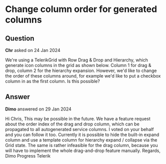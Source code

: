 # Change column order for generated columns

## Question

**Chr** asked on 24 Jan 2024

We're using a TelerikGrid with Row Drag & Drop and Hierarchy, which generate icon columns in the grid as shown below. Column 1 for drag & drop, column 2 for the hierarchy expansion. However, we'd like to change the order of these columns around, for example we'd like to put a checkbox column in as the first column. Is this possible?

## Answer

**Dimo** answered on 29 Jan 2024

Hi Chris, This may be possible in the future. We have a feature request about the order index of the drag and drop column, which can be propagated to all autogenerated service columns. I voted on your behalf and you can follow it too. Currently it is possible to hide the built-in expand column and use a template column for hierarchy expand / collapse via the Grid state. The same is rather infeasible for the drag column, because you will have to implement the whole drag-and-drop feature manually. Regards, Dimo Progress Telerik
